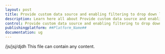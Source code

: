 ```yaml
---
layout: post
title: Provide custom data source and enabling filtering to drop down list in Angular Grid component | Syncfusion
description: Learn here all about Provide custom data source and enabling filtering to drop down list in Syncfusion ##Platform_Name## Grid component of Syncfusion Essential JS 2 and more.
control: Provide custom data source and enabling filtering to drop down list 
publishingplatform: ##Platform_Name##
documentation: ug
---
```


/js/jsj/djdh
This file can contain any content.